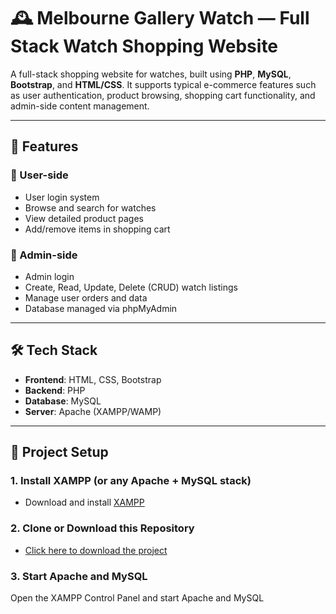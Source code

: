 # 🕰️ Melbourne Gallery Watch — Full Stack Watch Shopping Website

A full-stack shopping website for watches, built using **PHP**, **MySQL**, **Bootstrap**, and **HTML/CSS**. It supports typical e-commerce features such as user authentication, product browsing, shopping cart functionality, and admin-side content management.

---

## 🚀 Features

### 👤 User-side
- User login system
- Browse and search for watches
- View detailed product pages
- Add/remove items in shopping cart

### 🔧 Admin-side
- Admin login
- Create, Read, Update, Delete (CRUD) watch listings
- Manage user orders and data
- Database managed via phpMyAdmin

---

## 🛠️ Tech Stack
- **Frontend**: HTML, CSS, Bootstrap  
- **Backend**: PHP  
- **Database**: MySQL  
- **Server**: Apache (XAMPP/WAMP)

---
 
## 📂 Project Setup

### 1. Install XAMPP (or any Apache + MySQL stack)
- Download and install [XAMPP](https://www.apachefriends.org/index.html)

### 2. Clone or Download this Repository
- [Click here to download the project](https://github.com/LQOY/watch-ecommerce-php.git)  

### 3.  Start Apache and MySQL
Open the XAMPP Control Panel and start Apache and MySQL
